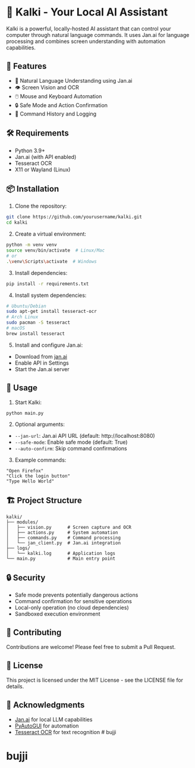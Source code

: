 # 🤖 Kalki - Your Local AI Assistant

Kalki is a powerful, locally-hosted AI assistant that can control your computer through natural language commands. It uses Jan.ai for language processing and combines screen understanding with automation capabilities.

## 🌟 Features

- 🧠 Natural Language Understanding using Jan.ai
- 👁️ Screen Vision and OCR
- 🖱️ Mouse and Keyboard Automation
- 🔒 Safe Mode and Action Confirmation
- 📝 Command History and Logging

## 🛠️ Requirements

- Python 3.9+
- Jan.ai (with API enabled)
- Tesseract OCR
- X11 or Wayland (Linux)

## 📦 Installation

1. Clone the repository:
```bash
git clone https://github.com/yourusername/kalki.git
cd kalki
```

2. Create a virtual environment:
```bash
python -m venv venv
source venv/bin/activate  # Linux/Mac
# or
.\venv\Scripts\activate  # Windows
```

3. Install dependencies:
```bash
pip install -r requirements.txt
```

4. Install system dependencies:
```bash
# Ubuntu/Debian
sudo apt-get install tesseract-ocr
# Arch Linux
sudo pacman -S tesseract
# macOS
brew install tesseract
```

5. Install and configure Jan.ai:
- Download from [jan.ai](https://jan.ai)
- Enable API in Settings
- Start the Jan.ai server

## 🚀 Usage

1. Start Kalki:
```bash
python main.py
```

2. Optional arguments:
- `--jan-url`: Jan.ai API URL (default: http://localhost:8080)
- `--safe-mode`: Enable safe mode (default: True)
- `--auto-confirm`: Skip command confirmations

3. Example commands:
```
"Open Firefox"
"Click the login button"
"Type Hello World"
```

## 🏗️ Project Structure

```
kalki/
├── modules/
│   ├── vision.py      # Screen capture and OCR
│   ├── actions.py     # System automation
│   ├── commands.py    # Command processing
│   └── jan_client.py  # Jan.ai integration
├── logs/
│   └── kalki.log      # Application logs
└── main.py            # Main entry point
```

## 🔒 Security

- Safe mode prevents potentially dangerous actions
- Command confirmation for sensitive operations
- Local-only operation (no cloud dependencies)
- Sandboxed execution environment

## 🤝 Contributing

Contributions are welcome! Please feel free to submit a Pull Request.

## 📝 License

This project is licensed under the MIT License - see the LICENSE file for details.

## 🙏 Acknowledgments

- [Jan.ai](https://jan.ai) for local LLM capabilities
- [PyAutoGUI](https://pyautogui.readthedocs.io/) for automation
- [Tesseract OCR](https://github.com/tesseract-ocr/tesseract) for text recognition # bujji
# bujji
